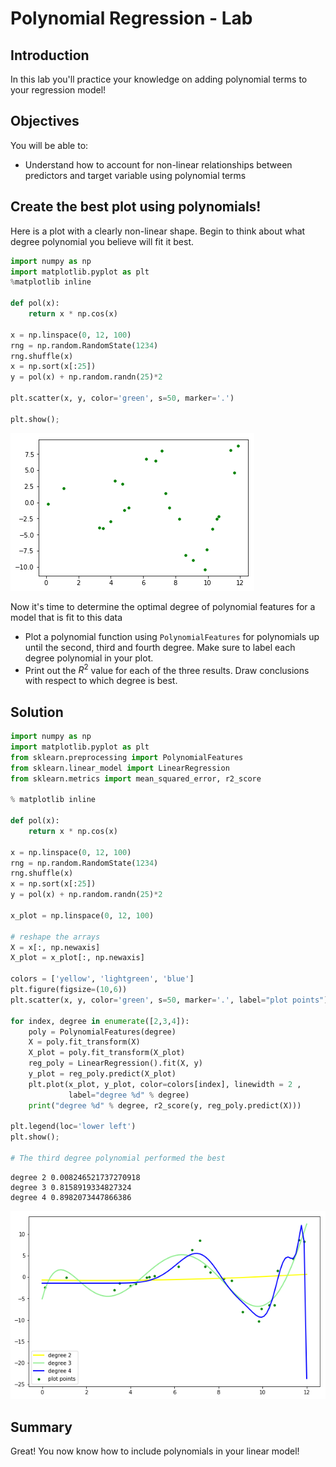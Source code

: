 
# Polynomial Regression - Lab

## Introduction

In this lab you'll practice your knowledge on adding polynomial terms to your regression model! 

## Objectives

You will be able to:

- Understand how to account for non-linear relationships between predictors and target variable using polynomial terms

## Create the best plot using polynomials!

Here is a plot with a clearly non-linear shape. Begin to think about what degree polynomial you believe will fit it best.


```python
import numpy as np
import matplotlib.pyplot as plt
%matplotlib inline

def pol(x):
    return x * np.cos(x)

x = np.linspace(0, 12, 100)
rng = np.random.RandomState(1234)
rng.shuffle(x)
x = np.sort(x[:25])
y = pol(x) + np.random.randn(25)*2

plt.scatter(x, y, color='green', s=50, marker='.')

plt.show();
```


![png](index_files/index_7_0.png)


Now it's time to determine the optimal degree of polynomial features for a model that is fit to this data     
- Plot a polynomial function using `PolynomialFeatures` for polynomials up until the second, third and fourth degree. Make sure to label each degree polynomial in your plot.   
- Print out the $R^2$ value for each of the three results. Draw conclusions with respect to which degree is best.

## Solution


```python
import numpy as np
import matplotlib.pyplot as plt
from sklearn.preprocessing import PolynomialFeatures
from sklearn.linear_model import LinearRegression
from sklearn.metrics import mean_squared_error, r2_score

% matplotlib inline

def pol(x):
    return x * np.cos(x)

x = np.linspace(0, 12, 100)
rng = np.random.RandomState(1234)
rng.shuffle(x)
x = np.sort(x[:25])
y = pol(x) + np.random.randn(25)*2

x_plot = np.linspace(0, 12, 100)

# reshape the arrays
X = x[:, np.newaxis]
X_plot = x_plot[:, np.newaxis]

colors = ['yellow', 'lightgreen', 'blue']
plt.figure(figsize=(10,6))
plt.scatter(x, y, color='green', s=50, marker='.', label="plot points")

for index, degree in enumerate([2,3,4]):
    poly = PolynomialFeatures(degree)
    X = poly.fit_transform(X)
    X_plot = poly.fit_transform(X_plot)
    reg_poly = LinearRegression().fit(X, y)
    y_plot = reg_poly.predict(X_plot)
    plt.plot(x_plot, y_plot, color=colors[index], linewidth = 2 ,
             label="degree %d" % degree)
    print("degree %d" % degree, r2_score(y, reg_poly.predict(X)))

plt.legend(loc='lower left')
plt.show();

# The third degree polynomial performed the best
```

    degree 2 0.008246521737270918
    degree 3 0.8158919334827324
    degree 4 0.8982073447866386



![png](index_files/index_10_1.png)


## Summary

Great! You now know how to include polynomials in your linear model!
